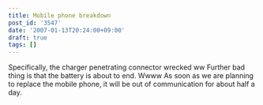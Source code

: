 ```yaml
---
title: Mobile phone breakdown
post_id: '3547'
date: '2007-01-13T20:24:00+09:00'
draft: true
tags: []
---
```


Specifically, the charger penetrating connector wrecked ww Further bad thing is that the battery is about to end. Wwww As soon as we are planning to replace the mobile phone, it will be out of communication for about half a day.
